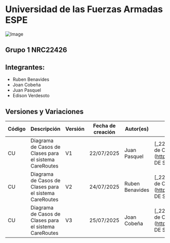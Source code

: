 # Universidad de las Fuerzas Armadas ESPE
![Image](https://github.com/user-attachments/assets/6eea1ab2-5539-4c62-911d-75f0a347322e)

## Grupo 1 NRC22426 

## Integrantes:
- Ruben Benavides 
- Joan Cobeña 
- Juan Pasquel 
- Edison Verdesoto 

## Versiones y Variaciones 

| **Código** | **Descripción**                                         | **Versión** | **Fecha de creación** | **Autor(es)**                                         | **Localización**                              | **Observaciones** | 
|--------------------|------------------------------------------------------------------|-----------------------|------------------------|-------------------------------------------------------|-----------------------------------------------|-----------------------------------------------------------------------------------|
| CU | Diagrama de Casos de Clases para el sistema CareRoutes | V1 | 22/07/2025 | Juan Pasquel |  [_22426_G1_ADS/BIBLIOTECA DE SOPORTE/Diseño/Diagrama de Caso de Clases](https://github.com/EDVerdesoto/_22426_G1_ADS/tree/main/BIBLIOTECA DE SOPORTE/Diseño/Diagrama de Caso de Clases) | Primera versión del Diagrama de Casos de Uso |  
| CU | Diagrama de Casos de Clases para el sistema CareRoutes | V2 | 24/07/2025 | Ruben Benavides |  [_22426_G1_ADS/BIBLIOTECA DE SOPORTE/Diseño/Diagrama de Caso de Clases](https://github.com/EDVerdesoto/_22426_G1_ADS/tree/main/BIBLIOTECA DE SOPORTE/Diseño/Diagrama de Caso de Clases) | Generación del diagrama con software especializado | 
| CU | Diagrama de Casos de Clases para el sistema CareRoutes | V3 | 25/07/2025 | Joan Cobeña |  [_22426_G1_ADS/BIBLIOTECA DE SOPORTE/Diseño/Diagrama de Caso de Clases](https://github.com/EDVerdesoto/_22426_G1_ADS/tree/main/BIBLIOTECA DE SOPORTE/Diseño/Diagrama de Caso de Clases) | Reestructuración del diagrama | 
